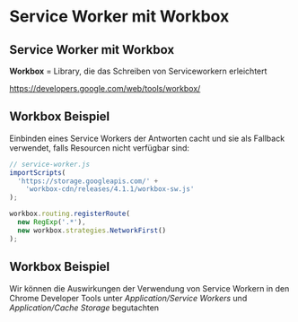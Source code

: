 # Service Worker mit Workbox

## Service Worker mit Workbox

**Workbox** = Library, die das Schreiben von Serviceworkern erleichtert

https://developers.google.com/web/tools/workbox/

## Workbox Beispiel

Einbinden eines Service Workers der Antworten cacht und sie als Fallback verwendet, falls Resourcen nicht verfügbar sind:

```js
// service-worker.js
importScripts(
  'https://storage.googleapis.com/' +
    'workbox-cdn/releases/4.1.1/workbox-sw.js'
);

workbox.routing.registerRoute(
  new RegExp('.*'),
  new workbox.strategies.NetworkFirst()
);
```

## Workbox Beispiel

Wir können die Auswirkungen der Verwendung von Service Workern in den Chrome Developer Tools unter _Application/Service Workers_ und _Application/Cache Storage_ begutachten
